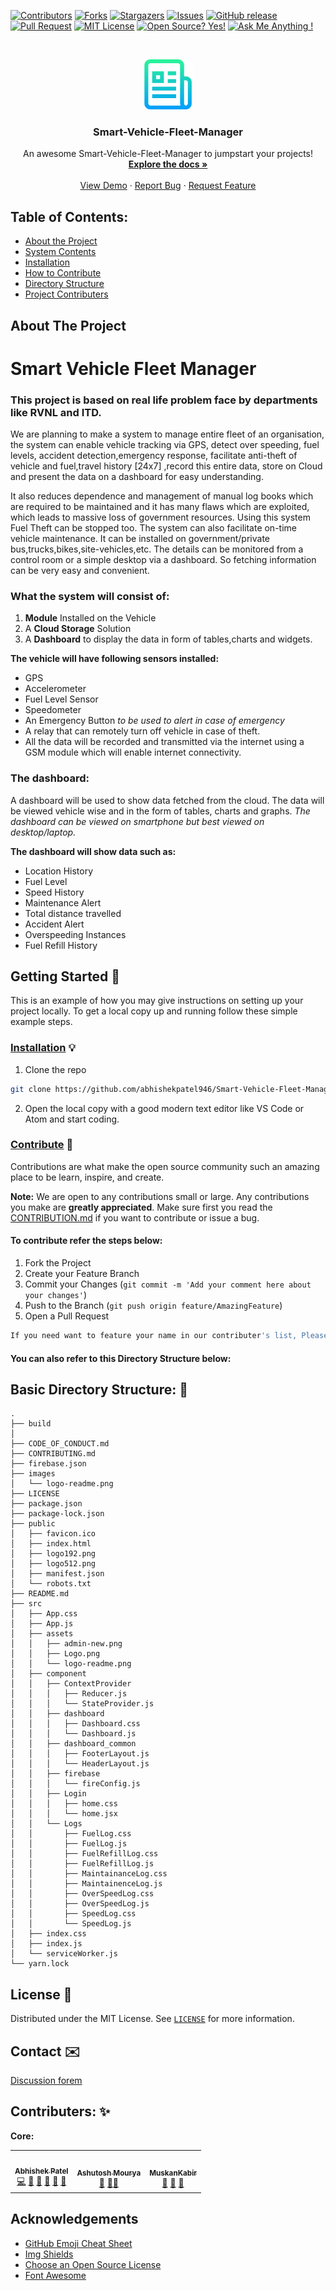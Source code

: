 
<!-- PROJECT SHIELDS -->
<!--
*** I'm using markdown "reference style" links for readability.
*** Reference links are enclosed in brackets [ ] instead of parentheses ( ).
*** See the bottom of this document for the declaration of the reference variables
*** for contributors-url, forks-url, etc. This is an optional, concise syntax you may use.
*** https://www.markdownguide.org/basic-syntax/#reference-style-links
-->

[![Contributors][contributors-shield]][contributors-url]
[![Forks][forks-shield]][forks-url]
[![Stargazers][stars-shield]][stars-url]
[![Issues][issues-shield]][issues-url]
[![GitHub release](https://img.shields.io/github/release/Naereen/StrapDown.js.svg)](https://github.com/abhishekpatel946/Smart-Vehicle-Fleet-Manager/releases/)
[![Pull Request][issues-pr]][issues-pr]
[![MIT License][license-shield]][license-url]
[![Open Source? Yes!](https://badgen.net/badge/Open%20Source%20%3F/Yes%21/blue?icon=github)](https://github.com/abhishekpatel946/)
[![Ask Me Anything !](https://img.shields.io/badge/Ask%20me-anything-1abc9c.svg)](https://GitHub.com/abhishekpatel946/Smart-Vehicle-Fleet-Manager/discussions)

<!-- PROJECT LOGO -->
<br />
<p align="center">
  <a href="https://github.com/abhishekpatel946/Smart-Vehicle-Fleet-Manager/">
    <img src="images/logo-readme.png" alt="Logo" width="80" height="80">
  </a>

  <h3 align="center">Smart-Vehicle-Fleet-Manager</h3>

  <p align="center">
    An awesome Smart-Vehicle-Fleet-Manager to jumpstart your projects!
    <br />
    <a href="https://github.com/abhishekpatel946/Smart-Vehicle-Fleet-Manager"><strong>Explore the docs »</strong></a>
    <br />
    <br />
    <a href="https://smart-vehicle-fleet-manager.web.app/">View Demo</a>
    ·
    <a href="https://github.com/abhishekpatel946/Smart-Vehicle-Fleet-Manager/issues">Report Bug</a>
    ·
    <a href="https://github.com/abhishekpatel946/Smart-Vehicle-Fleet-Manager/issues">Request Feature</a>
  </p>
</p>

## Table of Contents: 
* [About the Project](#about-the-project)
* [System Contents](#system-contents)
* [Installation](#installation)
* [How to Contribute](#contribution)
* [Directory Structure](#dir-str)
* [Project Contributers](#contributers)

<!-- ABOUT THE PROJECT -->
<a name="about-the-project"></a>
## About The Project 
<!--
[![Product Name Screen Shot][product-screenshot]](https://example.com)
-->
# Smart Vehicle Fleet Manager

### This project is based on real life problem face by departments like RVNL and ITD. 

We are planning to make a system to manage entire fleet of an organisation, the system can enable vehicle tracking via GPS, detect over speeding, fuel levels, accident detection,emergency response, facilitate anti-theft of vehicle and fuel,travel history [24x7] ,record this entire data, store on Cloud and present the data on a dashboard for easy understanding.

It also reduces dependence and management of manual log books which are required to be maintained and it has many flaws which are exploited, which leads to massive loss of government resources. 
Using this system Fuel Theft can be stopped too.
The system can also facilitate on-time vehicle maintenance.
It can  be installed on government/private bus,trucks,bikes,site-vehicles,etc.
The details can be monitored from a control room or a simple desktop via a dashboard.
So fetching information can be very easy and convenient.

<a name="system-contents"></a>
### What the system will consist of:
1. **Module** Installed on the Vehicle
2. A **Cloud Storage** Solution
3. A **Dashboard** to display the data in form of tables,charts and widgets.


**The vehicle will have following sensors installed:**
* GPS
* Accelerometer
* Fuel Level Sensor
* Speedometer
* An Emergency Button *to be used to alert in case of emergency*
* A relay that can remotely turn off vehicle in case of theft.
* All the data will be recorded and transmitted via the internet using a GSM module which will enable internet connectivity.

### **The dashboard:**

A dashboard will be used to show data fetched from the cloud. The data will be viewed vehicle wise and in the form of tables, charts and graphs.
*The dashboard can be viewed on smartphone but best viewed on desktop/laptop.*

**The dashboard will show data such as:**
* Location History
* Fuel Level
* Speed History
* Maintenance Alert
* Total distance travelled
* Accident Alert
* Overspeeding Instances
* Fuel Refill History



<!-- GETTING STARTED -->
## Getting Started 📃

This is an example of how you may give instructions on setting up your project locally.
To get a local copy up and running follow these simple example steps.
<a name="installation"></a>
### [Installation](https://github.com/abhishekpatel946/Smart-Vehicle-Fleet-Manager/wiki/Installation) 💡

1. Clone the repo
```sh
git clone https://github.com/abhishekpatel946/Smart-Vehicle-Fleet-Manager.git
```
2. Open the local copy with a good modern text editor like VS Code or Atom and start coding. 

<a name="contribution"></a>
<!-- CONTRIBUTING -->
### [Contribute](https://github.com/abhishekpatel946/Smart-Vehicle-Fleet-Manager/wiki/Contribution) 🐛

Contributions are what make the open source community such an amazing place to be learn, inspire, and create. 


**Note:** We are open to any contributions small or large. 
Any contributions you make are **greatly appreciated**. Make sure first you read the [CONTRIBUTION.md](https://github.com/abhishekpatel946/Smart-Vehicle-Fleet-Manager/wiki/Contribution) if you want to contribute or issue a bug.


#### To contribute refer the steps below:
1. Fork the Project
2. Create your Feature Branch 
3. Commit your Changes (`git commit -m 'Add your comment here about your changes'`)
4. Push to the Branch (`git push origin feature/AmazingFeature`)
5. Open a Pull Request

```sh
If you need want to feature your name in our contributer's list, Please mention that too
```
#### You can also refer to this Directory Structure below:
<a name="dir-str"></a>
## **Basic Directory Structure:** 📁
```
.
├── build
│ 
├── CODE_OF_CONDUCT.md
├── CONTRIBUTING.md
├── firebase.json
├── images
│   └── logo-readme.png
├── LICENSE
├── package.json
├── package-lock.json
├── public
│   ├── favicon.ico
│   ├── index.html
│   ├── logo192.png
│   ├── logo512.png
│   ├── manifest.json
│   └── robots.txt
├── README.md
├── src
│   ├── App.css
│   ├── App.js
│   ├── assets
│   │   ├── admin-new.png
│   │   ├── Logo.png
│   │   └── logo-readme.png
│   ├── component
│   │   ├── ContextProvider
│   │   │   ├── Reducer.js
│   │   │   └── StateProvider.js
│   │   ├── dashboard
│   │   │   ├── Dashboard.css
│   │   │   └── Dashboard.js
│   │   ├── dashboard_common
│   │   │   ├── FooterLayout.js
│   │   │   └── HeaderLayout.js
│   │   ├── firebase
│   │   │   └── fireConfig.js
│   │   ├── Login
│   │   │   ├── home.css
│   │   │   └── home.jsx
│   │   └── Logs
│   │       ├── FuelLog.css
│   │       ├── FuelLog.js
│   │       ├── FuelRefillLog.css
│   │       ├── FuelRefillLog.js
│   │       ├── MaintainanceLog.css
│   │       ├── MaintainenceLog.js
│   │       ├── OverSpeedLog.css
│   │       ├── OverSpeedLog.js
│   │       ├── SpeedLog.css
│   │       └── SpeedLog.js
│   ├── index.css
│   ├── index.js
│   └── serviceWorker.js
└── yarn.lock
```

<!-- LICENSE -->
## License 📄

Distributed under the MIT License. See [`LICENSE`](https://choosealicense.com) for more information.



<!-- CONTACT -->
## Contact ✉️

[Discussion forem](https://github.com/abhishekpatel946/Smart-Vehicle-Fleet-Manager/discussions)

<a name="contributers"></a>
## Contributers: ✨
**Core:**
<table>
  <tr>
    <!-- abhishekpatel946 -->
    <td align="center"><a href="https://github.com/abhishekpatel946"><img src="https://avatars3.githubusercontent.com/u/46045014?s=460&u=bf62a7334b9af734839ac59901016653900bae52&v=4" width="100px;" alt=""/><br /><sub><b>Abhishek Patel</b></sub></a><br/> <a href="https://github.com/abhishekpatel946/Smart-Vehicle-Fleet-Manager/commits?author=abhishekpatel946" title="Code">💻</a> <a href="#design-abhishekpatel946" title="Design">🎨</a> <a href="#design-abhishekpatel946" title="Maintenance">🚧</a> <a href="https://github.com/abhishekpatel946/Smart-Vehicle-Fleet-Manager/pulls?q=is%3Apr+reviewed-by%3Aabhishekpatel946" title="Reviewed Pull Requests">👀</a> <a href="#question-abhishekpatel946" title="Answering Questions">💬</a> <a href="https://github.com/abhishekpatel946/Smart-Vehicle-Fleet-Manager/commits?author=abhishekpatel946" title="Documentation">📖</a> </td>
    <!-- ashutoshmourya -->
    <td align="center"><a href="https://github.com/AshutoshMourya"><img src="https://avatars2.githubusercontent.com/u/46039416?s=460&v=4" width="100px;" alt=""/><br /><sub><b>Ashutosh Mourya</b></sub></a><br /> <a href="#design-AshutoshMourya" title="Design">🎨</a> <a href="https://github.com/abhishekpatel946/Smart-Vehicle-Fleet-Manager/commits?author=AshutoshMourya" title="Documentation">📖</a><a href="#talk-AshutoshMourya" title="Talks">📢</a></td>
    <!-- muskankabir -->
    <td align="center"><a href="https://github.com/MuskanKabir
"><img src="https://avatars2.githubusercontent.com/u/51900911?s=460&v=4" width="100px;" alt=""/><br /><sub><b>MuskanKabir</b></sub></a><br /> <a href="#design-MuskanKabir" title="Design">🎨</a> <a href="https://github.com/abhishekpatel946/Smart-Vehicle-Fleet-Manager/commits?author=MuskanKabir" title="Documentation">📖</a> <a href="#talk-MuskanKabir" title="Talks">📢</a>
  </tr>
</table>


<!-- ACKNOWLEDGEMENTS -->
## Acknowledgements 
* [GitHub Emoji Cheat Sheet](https://www.webpagefx.com/tools/emoji-cheat-sheet)
* [Img Shields](https://shields.io)
* [Choose an Open Source License](https://choosealicense.com)
* [Font Awesome](https://fontawesome.com)



<!-- MARKDOWN LINKS & IMAGES -->
<!-- https://www.markdownguide.org/basic-syntax/#reference-style-links -->
[contributors-shield]: https://img.shields.io/github/contributors/abhishekpatel946/Smart-Vehicle-Fleet-Manager.svg?style=flat
[contributors-url]: https://github.com/abhishekpatel946/Smart-Vehicle-Fleet-Manager//graphs/contributors
[forks-shield]: https://img.shields.io/github/forks/abhishekpatel946/Smart-Vehicle-Fleet-Manager.svg?style=flat
[forks-url]: https://github.com/abhishekpatel946/Smart-Vehicle-Fleet-Manager//network/members
[stars-shield]: https://img.shields.io/github/stars/abhishekpatel946/Smart-Vehicle-Fleet-Manager.svg?style=flat
[stars-url]: https://github.com/abhishekpatel946/Smart-Vehicle-Fleet-Manager//stargazers
[issues-shield]: https://img.shields.io/github/issues/abhishekpatel946/Smart-Vehicle-Fleet-Manager.svg?style=flat
[issues-url]: https://github.com/abhishekpatel946/Smart-Vehicle-Fleet-Manager//issues
[license-shield]: https://img.shields.io/github/license/abhishekpatel946/Smart-Vehicle-Fleet-Manager.svg?style=flat
[license-url]: https://github.com/abhishekpatel946/Smart-Vehicle-Fleet-Manager//blob/master/LICENSE
[issues-pr]: https://img.shields.io/github/issues-pr/abhishekpatel946/Smart-Vehicle-Fleet-Manager.svg?style=flat
[product-screenshot]: images/screenshot.png
